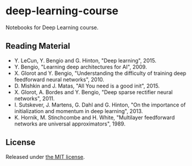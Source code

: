 # deep-learning-course

Notebooks for Deep Learning course.

## Reading Material

* Y. LeCun,	Y. Bengio	and G. Hinton, "Deep learning", 2015.
* Y. Bengio, "Learning deep architectures for AI", 2009.
* X. Glorot and Y. Bengio, "Understanding the difficulty of training deep feedforward neural networks", 2010.
* D. Mishkin and J. Matas, "All You need is a good init", 2015.
* X. Glorot, A. Bordes and Y. Bengio, "Deep sparse rectifier neural networks", 2011.
* I. Sutskever, J. Martens, G. Dahl and G. Hinton, "On the importance of initialization and momentum in deep learning", 2013.
* K. Hornik, M. Stinchcombe and H. White, "Multilayer feedforward networks are universal approximators", 1989.








## License

Released under [the MIT license](LICENSE).
